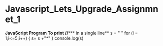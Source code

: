 # Javascript_Lets_Upgrade_Assignmnet_1

**JavaScript Program To print //***** in a single line**
s = " "
for (i = 1;i<=5;i++)
{
s= s +"*"
}
console.log(s)




